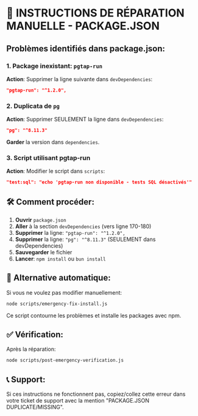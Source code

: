 
# 🚨 INSTRUCTIONS DE RÉPARATION MANUELLE - PACKAGE.JSON

## Problèmes identifiés dans package.json:

### 1. Package inexistant: `pgtap-run`
**Action**: Supprimer la ligne suivante dans `devDependencies`:
```json
"pgtap-run": "^1.2.0",
```

### 2. Duplicata de `pg`
**Action**: Supprimer SEULEMENT la ligne dans `devDependencies`:
```json
"pg": "^8.11.3"
```
**Garder** la version dans `dependencies`.

### 3. Script utilisant pgtap-run
**Action**: Modifier le script dans `scripts`:
```json
"test:sql": "echo 'pgtap-run non disponible - tests SQL désactivés'"
```

## 🛠️ Comment procéder:

1. **Ouvrir** `package.json`
2. **Aller** à la section `devDependencies` (vers ligne 170-180)
3. **Supprimer** la ligne: `"pgtap-run": "^1.2.0",`
4. **Supprimer** la ligne: `"pg": "^8.11.3"` (SEULEMENT dans devDependencies)
5. **Sauvegarder** le fichier
6. **Lancer**: `npm install` ou `bun install`

## 🔧 Alternative automatique:

Si vous ne voulez pas modifier manuellement:
```bash
node scripts/emergency-fix-install.js
```

Ce script contourne les problèmes et installe les packages avec npm.

## ✅ Vérification:

Après la réparation:
```bash
node scripts/post-emergency-verification.js
```

## 📞 Support:

Si ces instructions ne fonctionnent pas, copiez/collez cette erreur dans votre ticket de support avec la mention "PACKAGE.JSON DUPLICATE/MISSING".

